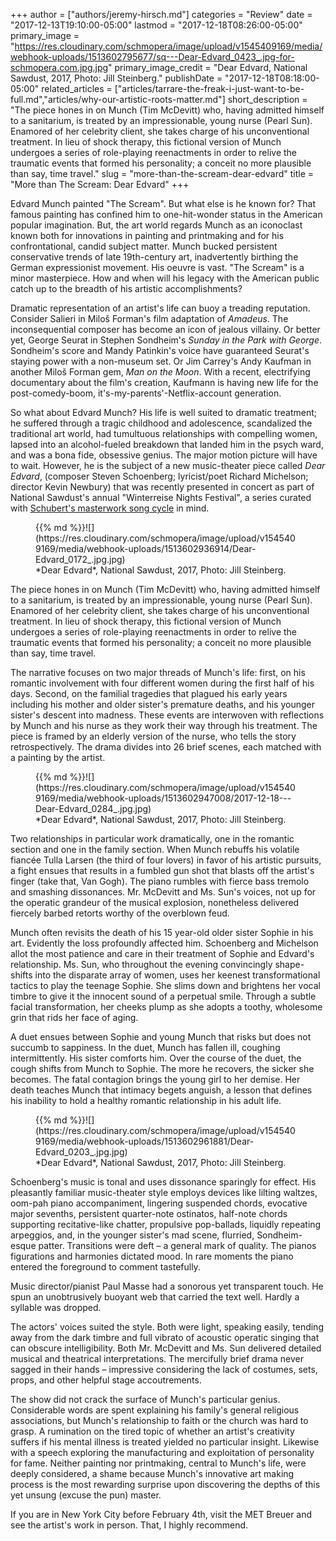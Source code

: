 +++
author = ["authors/jeremy-hirsch.md"]
categories = "Review"
date = "2017-12-13T19:10:00-05:00"
lastmod = "2017-12-18T08:26:00-05:00"
primary_image = "https://res.cloudinary.com/schmopera/image/upload/v1545409169/media/webhook-uploads/1513602795677/sq---Dear-Edvard_0423_.jpg-for-schmopera.com.jpg.jpg"
primary_image_credit = "Dear Edvard, National Sawdust, 2017, Photo: Jill Steinberg."
publishDate = "2017-12-18T08:18:00-05:00"
related_articles = ["articles/tarrare-the-freak-i-just-want-to-be-full.md","articles/why-our-artistic-roots-matter.md"]
short_description = "The piece hones in on Munch (Tim McDevitt) who, having admitted himself to a sanitarium, is treated by an impressionable, young nurse (Pearl Sun). Enamored of her celebrity client, she takes charge of his unconventional treatment. In lieu of shock therapy, this fictional version of Munch undergoes a series of role-playing reenactments in order to relive the traumatic events that formed his personality; a conceit no more plausible than say, time travel."
slug = "more-than-the-scream-dear-edvard"
title = "More than The Scream: Dear Edvard"
+++

Edvard Munch painted "The Scream". But what else is he known for? That famous painting has confined him to one-hit-wonder status in the American popular imagination. But, the art world regards Munch as an iconoclast known both for innovations in painting and printmaking and for his confrontational, candid subject matter. Munch bucked persistent conservative trends of late 19th-century art, inadvertently birthing the German expressionist movement. His oeuvre is vast. "The Scream" is a minor masterpiece. How and when will his legacy with the American public catch up to the breadth of his artistic accomplishments?
 
Dramatic representation of an artist's life can buoy a treading reputation. Consider Salieri in Miloš Forman's film adaptation of *Amadeus*. The inconsequential composer has become an icon of jealous villainy. Or better yet, George Seurat in Stephen Sondheim's *Sunday in the Park with George*. Sondheim's score and Mandy Patinkin's voice have guaranteed Seurat's staying power with a non-museum set. Or Jim Carrey's Andy Kaufman in another Miloš Forman gem, *Man on the Moon*. With a recent, electrifying documentary about the film's creation, Kaufmann is having new life for the post-comedy-boom, it's-my-parents'-Netflix-account generation.

So what about Edvard Munch? His life is well suited to dramatic treatment; he suffered through a tragic childhood and adolescence, scandalized the traditional art world, had tumultuous relationships with compelling women, lapsed into an alcohol-fueled breakdown that landed him in the psych ward, and was a bona fide, obsessive genius. The major motion picture will have to wait. However, he is the subject of a new music-theater piece called *Dear Edvard*, (composer Steven Schoenberg; lyricist/poet Richard Michelson; director Kevin Newbury) that was recently presented in concert as part of National Sawdust's annual "Winterreise Nights Festival", a series curated with [Schubert's masterwork song cycle](/a-generous-winterreise-at-wigmore-hall/) in mind.

<figure data-type="image">{{% md %}}![](https://res.cloudinary.com/schmopera/image/upload/v1545409169/media/webhook-uploads/1513602936914/Dear-Edvard_0172_.jpg.jpg)
<figcaption>*Dear Edvard*, National Sawdust, 2017, Photo: Jill Steinberg.</figcaption>
</figure>
 
The piece hones in on Munch (Tim McDevitt) who, having admitted himself to a sanitarium, is treated by an impressionable, young nurse (Pearl Sun). Enamored of her celebrity client, she takes charge of his unconventional treatment. In lieu of shock therapy, this fictional version of Munch undergoes a series of role-playing reenactments in order to relive the traumatic events that formed his personality; a conceit no more plausible than say, time travel.
 
The narrative focuses on two major threads of Munch's life: first, on his romantic involvement with four different women during the first half of his days. Second, on the familial tragedies that plagued his early years including his mother and older sister's premature deaths, and his younger sister's descent into madness. These events are interwoven with reflections by Munch and his nurse as they work their way through his treatment. The piece is framed by an elderly version of the nurse, who tells the story retrospectively. The drama divides into 26 brief scenes, each matched with a painting by the artist.

<figure data-type="image">{{% md %}}![](https://res.cloudinary.com/schmopera/image/upload/v1545409169/media/webhook-uploads/1513602947008/2017-12-18---Dear-Edvard_0284_.jpg.jpg)
<figcaption>*Dear Edvard*, National Sawdust, 2017, Photo: Jill Steinberg.</figcaption>
</figure>

Two relationships in particular work dramatically, one in the romantic section and one in the family section. When Munch rebuffs his volatile fiancée Tulla Larsen (the third of four lovers) in favor of his artistic pursuits, a fight ensues that results in a fumbled gun shot that blasts off the artist's finger (take that, Van Gogh). The piano rumbles with fierce bass tremolo and smashing dissonances. Mr. McDevitt and Ms. Sun's voices, not up for the operatic grandeur of the musical explosion, nonetheless delivered fiercely barbed retorts worthy of the overblown feud.

Munch often revisits the death of his 15 year-old older sister Sophie in his art. Evidently the loss profoundly affected him. Schoenberg and Michelson allot the most patience and care in their treatment of Sophie and Edvard's relationship. Ms. Sun, who throughout the evening convincingly shape-shifts into the disparate array of women, uses her keenest transformational tactics to play the teenage Sophie. She slims down and brightens her vocal timbre to give it the innocent sound of a perpetual smile. Through a subtle facial transformation, her cheeks plump as she adopts a toothy, wholesome grin that rids her face of aging.

A duet ensues between Sophie and young Munch that risks but does not succumb to sappiness. In the duet, Munch has fallen ill, coughing intermittently. His sister comforts him. Over the course of the duet, the cough shifts from Munch to Sophie. The more he recovers, the sicker she becomes. The fatal contagion brings the young girl to her demise. Her death teaches Munch that intimacy begets anguish, a lesson that defines his inability to hold a healthy romantic relationship in his adult life.

<figure data-type="image">{{% md %}}![](https://res.cloudinary.com/schmopera/image/upload/v1545409169/media/webhook-uploads/1513602961881/Dear-Edvard_0203_.jpg.jpg)
<figcaption>*Dear Edvard*, National Sawdust, 2017, Photo: Jill Steinberg.</figcaption>
</figure>
  
Schoenberg's music is tonal and uses dissonance sparingly for effect. His pleasantly familiar music-theater style employs devices like lilting waltzes, oom-pah piano accompaniment, lingering suspended chords, evocative major sevenths, persistent quarter-note ostinatos, half-note chords supporting recitative-like chatter, propulsive pop-ballads, liquidly repeating arpeggios, and, in the younger sister's mad scene, flurried, Sondheim-esque patter. Transitions were deft – a general mark of quality. The pianos figurations and harmonies dictated mood. In rare moments the piano entered the foreground to comment tastefully.
 
Music director/pianist Paul Masse had a sonorous yet transparent touch. He spun an unobtrusively buoyant web that carried the text well. Hardly a syllable was dropped.
 
The actors' voices suited the style. Both were light, speaking easily, tending away from the dark timbre and full vibrato of acoustic operatic singing that can obscure intelligibility. Both Mr. McDevitt and Ms. Sun delivered detailed musical and theatrical interpretations. The mercifully brief drama never sagged in their hands – impressive considering the lack of costumes, sets, props, and other helpful stage accoutrements.
 
The show did not crack the surface of Munch's particular genius. Considerable words are spent explaining his family's general religious associations, but Munch's relationship to faith or the church was hard to grasp. A rumination on the tired topic of whether an artist's creativity suffers if his mental illness is treated yielded no particular insight. Likewise with a speech exploring the manufacturing and exploitation of personality for fame. Neither painting nor printmaking, central to Munch's life, were deeply considered, a shame because Munch's innovative art making process is the most rewarding surprise upon discovering the depths of this yet unsung (excuse the pun) master.
 
If you are in New York City before February 4th, visit the MET Breuer and see the artist's work in person. That, I highly recommend.
